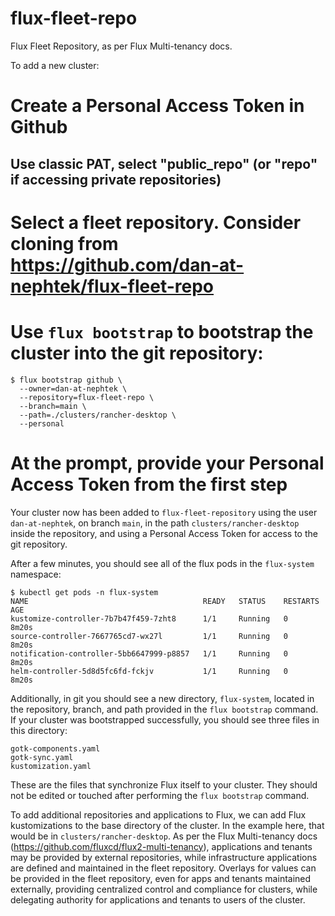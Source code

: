 # flux-fleet-repo
Flux Fleet Repository, as per Flux Multi-tenancy docs.

To add a new cluster:

# Create a Personal Access Token in Github
## Use classic PAT, select "public_repo" (or "repo" if accessing private repositories)
# Select a fleet repository.  Consider cloning from https://github.com/dan-at-nephtek/flux-fleet-repo
# Use `flux bootstrap` to bootstrap the cluster into the git repository:
```shell
$ flux bootstrap github \
  --owner=dan-at-nephtek \
  --repository=flux-fleet-repo \
  --branch=main \
  --path=./clusters/rancher-desktop \
  --personal
```
# At the prompt, provide your Personal Access Token from the first step

Your cluster now has been added to `flux-fleet-repository` using the user `dan-at-nephtek`,
on branch `main`, in the path `clusters/rancher-desktop` inside the repository, and using
a Personal Access Token for access to the git repository.

After a few minutes, you should see all of the flux pods in the `flux-system` namespace:

```shell
$ kubectl get pods -n flux-system
NAME                                       READY   STATUS    RESTARTS   AGE
kustomize-controller-7b7b47f459-7zht8      1/1     Running   0          8m20s
source-controller-7667765cd7-wx27l         1/1     Running   0          8m20s
notification-controller-5bb6647999-p8857   1/1     Running   0          8m20s
helm-controller-5d8d5fc6fd-fckjv           1/1     Running   0          8m20s
```

Additionally, in git you should see a new directory, `flux-system`, located in the 
repository, branch, and path provided in the `flux bootstrap` command.  If your cluster
was bootstrapped successfully, you should see three files in this directory:

```
gotk-components.yaml
gotk-sync.yaml
kustomization.yaml
```

These are the files that synchronize Flux itself to your cluster.  They should not be 
edited or touched after performing the `flux bootstrap` command.  

To add additional repositories and applications to Flux, we can add Flux kustomizations
to the base directory of the cluster.  In the example here, that would be in 
`clusters/rancher-desktop`.   As per the Flux Multi-tenancy docs (https://github.com/fluxcd/flux2-multi-tenancy),
applications and tenants may be provided by external repositories, while infrastructure
applications are defined and maintained in the fleet repository.   Overlays for values 
can be provided in the fleet repository, even for apps and tenants maintained externally,
providing centralized control and compliance for clusters, while delegating authority for
applications and tenants to users of the cluster.
